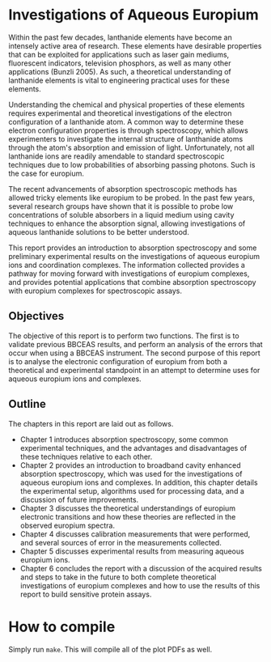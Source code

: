 Investigations of Aqueous Europium
==================================

Within the past few decades, lanthanide elements have become an intensely
active area of research. These elements have desirable properties that can be
exploited for applications such as laser gain mediums, fluorescent indicators,
television phosphors, as well as many other applications (Bunzli 2005).
As such, a theoretical understanding of lanthanide elements is vital to
engineering practical uses for these elements.

Understanding the chemical and physical properties of these elements requires
experimental and theoretical investigations of the electron configuration of
a lanthanide atom. A common way to determine these electron configuration
properties is through spectroscopy, which allows experimenters to investigate
the internal structure of lanthanide atoms through the atom's absorption
and emission of light. Unfortunately, not all lanthanide ions are readily
amendable to standard spectroscopic techniques due to low probabilities of
absorbing passing photons. Such is the case for europium.

The recent advancements of absorption spectroscopic methods has allowed tricky
elements like europium to be probed. In the past few years, several research
groups have shown that it is possible to probe low concentrations of soluble
absorbers in a liquid medium using cavity techniques to enhance the absorption
signal, allowing investigations of aqueous lanthanide solutions to be better
understood.

This report provides an introduction to absorption spectroscopy and some
preliminary experimental results on the investigations of aqueous europium ions
and coordination complexes. The information collected provides a pathway for
moving forward with investigations of europium complexes, and provides
potential applications that combine absorption spectroscopy with europium
complexes for spectroscopic assays.

Objectives
----------

The objective of this report is to perform two functions. The first is to
validate previous BBCEAS results, and perform an analysis of the errors
that occur when using a BBCEAS instrument. The second purpose of this
report is to analyse the electronic configuration of europium from both a
theoretical and experimental standpoint in an attempt to determine uses for
aqueous europium ions and complexes.

Outline
-------

The chapters in this report are laid out as follows.

- Chapter 1 introduces absorption spectroscopy, some
  common experimental techniques, and the advantages and disadvantages of
  these techniques relative to each other.
- Chapter 2 provides an introduction to broadband cavity enhanced
  absorption spectroscopy, which was used for the investigations of aqueous
  europium ions and complexes. In addition, this chapter details the
  experimental setup, algorithms used for processing data, and a discussion
  of future improvements.
- Chapter 3 discusses the theoretical understandings of europium
  electronic transitions and how these theories are reflected in the observed
  europium spectra.
- Chapter 4 discusses calibration measurements that were performed, and
  several sources of error in the measurements collected.
- Chapter 5 discusses experimental results from measuring
  aqueous europium ions.
- Chapter 6 concludes the report with a discussion of the acquired
  results and steps to take in the future to both complete theoretical
  investigations of europium complexes and how to use the results of
  this report to build sensitive protein assays.


How to compile
==============

Simply run `make`. This will compile all of the plot PDFs as well.

